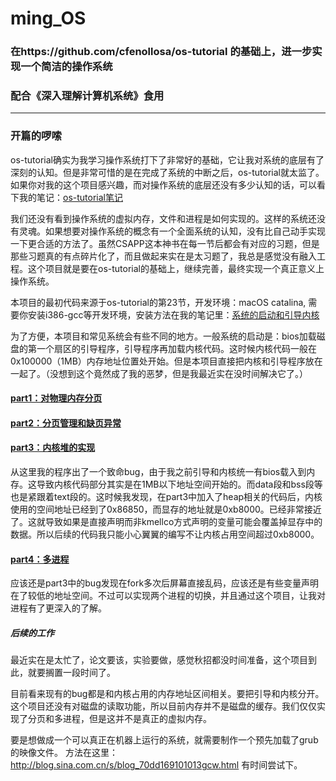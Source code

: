 # ming_OS
### 在https://github.com/cfenollosa/os-tutorial 的基础上，进一步实现一个简洁的操作系统
### 配合《深入理解计算机系统》食用
---------------
### 开篇的啰嗦
os-tutorial确实为我学习操作系统打下了非常好的基础，它让我对系统的底层有了深刻的认知。但是非常可惜的是在完成了系统的中断之后，os-tutorial就太监了。如果你对我的这个项目感兴趣，而对操作系统的底层还没有多少认知的话，可以看下我的笔记：[os-tutorial笔记](https://github.com/isyiming/live-up/OS/Readme.md)

我们还没有看到操作系统的虚拟内存，文件和进程是如何实现的。这样的系统还没有灵魂。如果想要对操作系统的概念有一个全面系统的认知，没有比自己动手实现一下更合适的方法了。虽然CSAPP这本神书在每一节后都会有对应的习题，但是那些习题真的有点碎片化了，而且做起来实在是太习题了，我总是感觉没有融入工程。这个项目就是要在os-tutorial的基础上，继续完善，最终实现一个真正意义上操作系统。


本项目的最初代码来源于os-tutorial的第23节，开发环境：macOS catalina, 需要你安装i386-gcc等开发环境，安装方法在我的笔记里：[系统的启动和引导内核](https://github.com/isyiming/live-up/blob/master/OS/OSpart1.md)

为了方便，本项目和常见系统会有些不同的地方。一般系统的启动是：bios加载磁盘的第一个扇区的引导程序，引导程序再加载内核代码。这时候内核代码一般在0x100000（1MB）内存地址位置处开始。但是本项目直接把内核和引导程序放在一起了。（没想到这个竟然成了我的恶梦，但是我最近实在没时间解决它了。）

#### [part1：对物理内存分页](https://github.com/isyiming/ming_OS/blob/master/part1.md)
#### [part2：分页管理和缺页异常](https://github.com/isyiming/ming_OS/blob/master/part2.md)
#### [part3：内核堆的实现](https://github.com/isyiming/ming_OS/blob/master/part3.md)
从这里我的程序出了一个致命bug，由于我之前引导和内核统一有bios载入到内存。这导致内核代码部分其实是在1MB以下地址空间开始的。而data段和bss段等也是紧跟着text段的。这时候我发现，在part3中加入了heap相关的代码后，内核使用的空间地址已经到了0x86850，而显存的地址就是0xb8000。已经非常接近了。这就导致如果是直接声明而非kmellco方式声明的变量可能会覆盖掉显存中的数据。所以后续的代码我只能小心翼翼的编写不让内核占用空间超过0xb8000。
#### [part4：多进程](https://github.com/isyiming/ming_OS/blob/master/part4.md)
应该还是part3中的bug发现在fork多次后屏幕直接乱码，应该还是有些变量声明在了较低的地址空间。不过可以实现两个进程的切换，并且通过这个项目，让我对进程有了更深入的了解。


##### 后续的工作
最近实在是太忙了，论文要该，实验要做，感觉秋招都没时间准备，这个项目到此，就要搁置一段时间了。

目前看来现有的bug都是和内核占用的内存地址区间相关。要把引导和内核分开。
这个项目还没有对磁盘的读取功能，所以目前内存并不是磁盘的缓存。我们仅仅实现了分页和多进程，但是这并不是真正的虚拟内存。


要是想做成一个可以真正在机器上运行的系统，就需要制作一个预先加载了grub的映像文件。
方法在这里：http://blog.sina.com.cn/s/blog_70dd169101013gcw.html
有时间尝试下。
